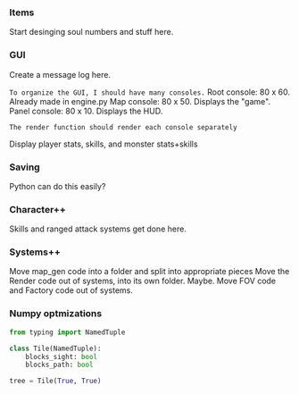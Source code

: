 ### Items
Start desinging soul numbers and stuff here.

### GUI
Create a message log here.

` To organize the GUI, I should have many consoles. `
Root console: 80 x 60. Already made in engine.py
Map console: 80 x 50. Displays the "game".
Panel console: 80 x 10. Displays the HUD.

` The render function should render each console separately `


Display player stats, skills, and monster stats+skills

### Saving
Python can do this easily?

### Character++
Skills and ranged attack systems get done here.

### Systems++
Move map_gen code into a folder and split into appropriate pieces
Move the Render code out of systems, into its own folder. Maybe.
Move FOV code and Factory code out of systems.

### Numpy optmizations

```py
from typing import NamedTuple

class Tile(NamedTuple):
    blocks_sight: bool
    blocks_path: bool

tree = Tile(True, True)
```